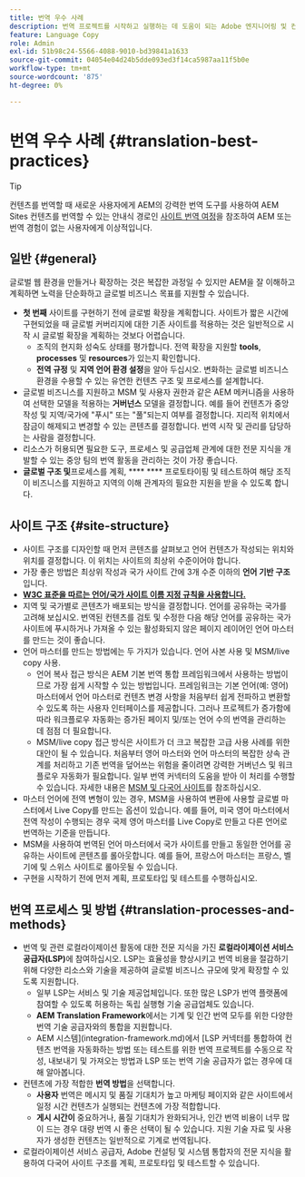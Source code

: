 ```yaml
---
title: 번역 우수 사례
description: 번역 프로젝트를 시작하고 실행하는 데 도움이 되는 Adobe 엔지니어링 및 컨설팅 팀이 컴파일한 우수 사례에 대해 알아보십시오.
feature: Language Copy
role: Admin
exl-id: 51b98c24-5566-4088-9010-bd39841a1633
source-git-commit: 04054e04d24b5dde093ed3f14ca5987aa11f5b0e
workflow-type: tm+mt
source-wordcount: '875'
ht-degree: 0%

---
```


# 번역 우수 사례 {#translation-best-practices}

>[!TIP]
>
>컨텐츠를 번역할 때 새로운 사용자에게 AEM의 강력한 번역 도구를 사용하여 AEM Sites 컨텐츠를 번역할 수 있는 안내식 경로인 [사이트 번역 여정](/help/journey-sites/translation/overview.md)을 참조하여 AEM 또는 번역 경험이 없는 사용자에게 이상적입니다.

## 일반 {#general}

글로벌 웹 환경을 만들거나 확장하는 것은 복잡한 과정일 수 있지만 AEM을 잘 이해하고 계획하면 노력을 단순화하고 글로벌 비즈니스 목표를 지원할 수 있습니다.

* **첫 번째** 사이트를 구현하기 전에 글로벌 확장을 계획합니다. 사이트가 짧은 시간에 구현되었을 때 글로벌 커버리지에 대한 기존 사이트를 적용하는 것은 일반적으로 시작 시 글로벌 확장을 계획하는 것보다 어렵습니다.
   * 조직의 현지화 성숙도 상태를 평가합니다. 전역 확장을 지원할 **tools**, **processes** 및 **resources**&#x200B;가 있는지 확인합니다.
   * **전역 규정** 및 **지역 언어 환경 설정**&#x200B;을 알아 두십시오. 변화하는 글로벌 비즈니스 환경을 수용할 수 있는 유연한 컨텐츠 구조 및 프로세스를 설계합니다.
* 글로벌 비즈니스를 지원하고 MSM 및 사용자 권한과 같은 AEM 메커니즘을 사용하여 선택한 모델을 적용하는 **거버넌스** 모델을 결정합니다. 예를 들어 컨텐츠가 중앙 작성 및 지역/국가에 &quot;푸시&quot; 또는 &quot;풀&quot;되는지 여부를 결정합니다. 지리적 위치에서 잠금이 해제되고 변경할 수 있는 콘텐츠를 결정합니다. 번역 시작 및 관리를 담당하는 사람을 결정합니다.
* 리소스가 허용되면 필요한 도구, 프로세스 및 공급업체 관계에 대한 전문 지식을 개발할 수 있는 중앙 팀의 번역 활동을 관리하는 것이 가장 좋습니다.
* **글로벌 구조 및**&#x200B;프로세스를 계획,  ****   **** 프로토타이핑 및 테스트하여 해당 조직이 비즈니스를 지원하고 지역의 이해 관계자의 필요한 지원을 받을 수 있도록 합니다.

## 사이트 구조 {#site-structure}

* 사이트 구조를 디자인할 때 먼저 콘텐츠를 살펴보고 언어 컨텐츠가 작성되는 위치와 위치를 결정합니다. 이 위치는 사이트의 최상위 수준이어야 합니다.
* 가장 좋은 방법은 최상위 작성과 국가 사이트 간에 3개 수준 이하의 **언어 기반 구조**&#x200B;입니다.
* **[W3C 표준을 따르는 언어/국가 사이트 이름 지정 규칙을 사용합니다.](/help/sites-cloud/authoring/fundamentals/accessible-content.md)**
* 지역 및 국가별로 콘텐츠가 배포되는 방식을 결정합니다. 언어를 공유하는 국가를 고려해 보십시오. 번역된 컨텐츠를 검토 및 수정한 다음 해당 언어를 공유하는 국가 사이트에 푸시하거나 가져올 수 있는 활성화되지 않은 페이지 레이어인 언어 마스터를 만드는 것이 좋습니다.
* 언어 마스터를 만드는 방법에는 두 가지가 있습니다. 언어 사본 사용 및 MSM/live copy 사용.
   * 언어 복사 접근 방식은 AEM 기본 번역 통합 프레임워크에서 사용하는 방법이므로 가장 쉽게 시작할 수 있는 방법입니다. 프레임워크는 기본 언어(예: 영어) 마스터에서 언어 마스터로 컨텐츠 변경 사항을 처음부터 쉽게 전파하고 변환할 수 있도록 하는 사용자 인터페이스를 제공합니다. 그러나 프로젝트가 증가함에 따라 워크플로우 자동화는 증가된 페이지 및/또는 언어 수의 번역을 관리하는 데 점점 더 필요합니다.
   * MSM/live copy 접근 방식은 사이트가 더 크고 복잡한 고급 사용 사례를 위한 대안이 될 수 있습니다. 처음부터 영어 마스터와 언어 마스터의 복잡한 상속 관계를 처리하고 기존 번역을 덮어쓰는 위험을 줄이려면 강력한 거버넌스 및 워크플로우 자동화가 필요합니다. 일부 번역 커넥터의 도움을 받아 이 처리를 수행할 수 있습니다. 자세한 내용은 [MSM 및 다국어 사이트](/help/sites-cloud/administering/msm/best-practices.md#msm-and-multilingual-websites)를 참조하십시오.
* 마스터 언어에 전역 변형이 있는 경우, MSM을 사용하여 변환에 사용할 글로벌 마스터에서 Live Copy를 만드는 옵션이 있습니다. 예를 들어, 미국 영어 마스터에서 전역 작성이 수행되는 경우 국제 영어 마스터를 Live Copy로 만들고 다른 언어로 번역하는 기준을 만듭니다.
* MSM을 사용하여 번역된 언어 마스터에서 국가 사이트를 만들고 동일한 언어를 공유하는 사이트에 콘텐츠를 롤아웃합니다. 예를 들어, 프랑스어 마스터는 프랑스, 벨기에 및 스위스 사이트로 롤아웃될 수 있습니다.
* 구현을 시작하기 전에 먼저 계획, 프로토타입 및 테스트를 수행하십시오.

## 번역 프로세스 및 방법 {#translation-processes-and-methods}

* 번역 및 관련 로컬라이제이션 활동에 대한 전문 지식을 가진 **로컬라이제이션 서비스 공급자(LSP)**&#x200B;에 참여하십시오. LSP는 효율성을 향상시키고 번역 비용을 절감하기 위해 다양한 리소스와 기술을 제공하여 글로벌 비즈니스 규모에 맞게 확장할 수 있도록 지원합니다.
   * 일부 LSP는 서비스 및 기술 제공업체입니다. 또한 많은 LSP가 번역 플랫폼에 참여할 수 있도록 허용하는 독립 실행형 기술 공급업체도 있습니다.
   * **AEM Translation Framework**&#x200B;에서는 기계 및 인간 번역 모두를 위한 다양한 번역 기술 공급자와의 통합을 지원합니다.
   * AEM 시스템](integration-framework.md)에서 [LSP 커넥터를 통합하여 컨텐츠 번역을 자동화하는 방법 또는 테스트를 위한 번역 프로젝트를 수동으로 작성, 내보내기 및 가져오는 방법과 LSP 또는 번역 기술 공급자가 없는 경우에 대해 알아봅니다.
* 컨텐츠에 가장 적합한 **번역 방법**&#x200B;을 선택합니다.
   * **사용자** 번역은 메시지 및 품질 기대치가 높고 마케팅 페이지와 같은 사이트에서 일정 시간 컨텐츠가 실행되는 컨텐츠에 가장 적합합니다.
   * **게시 시간이** 중요하거나, 품질 기대치가 완화되거나, 인간 번역 비용이 너무 많이 드는 경우 대량 번역 시 좋은 선택이 될 수 있습니다. 지원 기술 자료 및 사용자가 생성한 컨텐츠는 일반적으로 기계로 번역됩니다.
* 로컬라이제이션 서비스 공급자, Adobe 컨설팅 및 시스템 통합자의 전문 지식을 활용하여 다국어 사이트 구조를 계획, 프로토타입 및 테스트할 수 있습니다.
